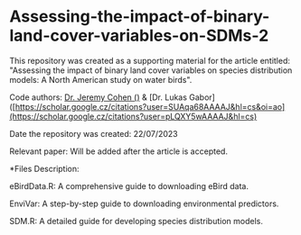 # Assessing-the-impact-of-binary-land-cover-variables-on-SDMs-2
This repository was created as a supporting material for the article entitled: "Assessing the impact of binary land cover variables on species distribution models: A North American study on water birds".

Code authors: [Dr. Jeremy Cohen ()]([https://scholar.google.cz/citations?user=SUAqa68AAAAJ&hl=cs&oi=ao](https://scholar.google.cz/citations?user=sq-uvqAAAAAJ&hl=cs&oi=sra)) & [Dr. Lukas Gabor]([https://scholar.google.cz/citations?user=SUAqa68AAAAJ&hl=cs&oi=ao](https://scholar.google.cz/citations?user=pLQXY5wAAAAJ&hl=cs)

Date the repository was created: 22/07/2023

Relevant paper: Will be added after the article is accepted.

*Files Description:

eBirdData.R: A comprehensive guide to downloading eBird data.

EnviVar: A step-by-step guide to downloading environmental predictors.

SDM.R: A detailed guide for developing species distribution models.
